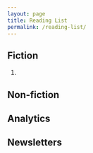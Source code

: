 ```yaml
---
layout: page
title: Reading List
permalink: /reading-list/
---
```


## Fiction ##

1.


## Non-fiction ##


## Analytics ##


## Newsletters ##



